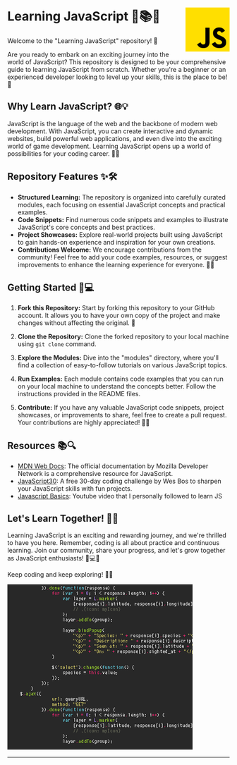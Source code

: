 <h1>Learning JavaScript 🚀📚🌟 <img src="https://github.com/ColossalMonk/Learning-JavaScript/blob/main/assets/javascript-logo.png" alt="Javascript Logo" width="100px" height="100px" align="right" /></h1>

Welcome to the "Learning JavaScript" repository! 🎉

Are you ready to embark on an exciting journey into the world of JavaScript? This repository is designed to be your comprehensive guide to learning JavaScript from scratch. Whether you're a beginner or an experienced developer looking to level up your skills, this is the place to be! 🚀

## Why Learn JavaScript? 🌐💡

JavaScript is the language of the web and the backbone of modern web development. With JavaScript, you can create interactive and dynamic websites, build powerful web applications, and even dive into the exciting world of game development. Learning JavaScript opens up a world of possibilities for your coding career. 💼🌈

## Repository Features ✨🛠️

- **Structured Learning:** The repository is organized into carefully curated modules, each focusing on essential JavaScript concepts and practical examples.
- **Code Snippets:** Find numerous code snippets and examples to illustrate JavaScript's core concepts and best practices.
- **Project Showcases:** Explore real-world projects built using JavaScript to gain hands-on experience and inspiration for your own creations.
- **Contributions Welcome:** We encourage contributions from the community! Feel free to add your code examples, resources, or suggest improvements to enhance the learning experience for everyone. 🤝🎁

## Getting Started 🚀💻

1. **Fork this Repository:** Start by forking this repository to your GitHub account. It allows you to have your own copy of the project and make changes without affecting the original. 🍴

2. **Clone the Repository:** Clone the forked repository to your local machine using `git clone` command.

3. **Explore the Modules:** Dive into the "modules" directory, where you'll find a collection of easy-to-follow tutorials on various JavaScript topics.

4. **Run Examples:** Each module contains code examples that you can run on your local machine to understand the concepts better. Follow the instructions provided in the README files.

5. **Contribute:** If you have any valuable JavaScript code snippets, project showcases, or improvements to share, feel free to create a pull request. Your contributions are highly appreciated! 🤗🌟

## Resources 📚🔍

- [MDN Web Docs](https://developer.mozilla.org/en-US/docs/Web/JavaScript): The official documentation by Mozilla Developer Network is a comprehensive resource for JavaScript.
- [JavaScript30](https://javascript30.com/): A free 30-day coding challenge by Wes Bos to sharpen your JavaScript skills with fun projects.
- [Javascript Basics](https://www.youtube.com/watch?v=dOnAC2Rr-6A): Youtube video that I personally followed to learn JS

## Let's Learn Together! 🌈🤩

Learning JavaScript is an exciting and rewarding journey, and we're thrilled to have you here. Remember, coding is all about practice and continuous learning. Join our community, share your progress, and let's grow together as JavaScript enthusiasts! 🌱💻👥

Keep coding and keep exploring! 🚀🌟

![JavaScript GIF](https://github.com/ColossalMonk/Learning-JavaScript/blob/main/assets/JS-code.gif)

---

